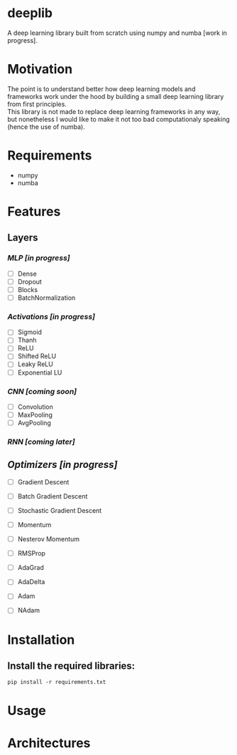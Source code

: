 # deeplib
A deep learning library built from scratch using numpy and numba [work in progress]. 

# Motivation
The point is to understand better how deep learning models and frameworks work under the hood by building a small deep learning library from first principles.  
This library is not made to replace deep learning frameworks in any way, but nonetheless I would like to make it not too bad computationaly speaking (hence the use of numba).

# Requirements
- numpy
- numba

# Features

## Layers
### *MLP [in progress]*
- [ ] Dense
- [ ] Dropout
- [ ] Blocks
- [ ] BatchNormalization

### *Activations [in progress]*
- [ ] Sigmoid
- [ ] Thanh
- [ ] ReLU
- [ ] Shifted ReLU
- [ ] Leaky ReLU
- [ ] Exponential LU

### *CNN [coming soon]*
- [ ] Convolution
- [ ] MaxPooling
- [ ] AvgPooling

### *RNN [coming later]*

## *Optimizers [in progress]*
- [ ] Gradient Descent
- [ ] Batch Gradient Descent
- [ ] Stochastic Gradient Descent
- [ ] Momentum
- [ ] Nesterov Momentum
- [ ] RMSProp
- [ ] AdaGrad
- [ ] AdaDelta
- [ ] Adam
- [ ] NAdam


# Installation
## Install the required libraries: 
`pip install -r requirements.txt`

# Usage


# Architectures
